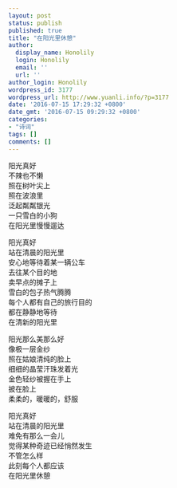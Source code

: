 ```yaml
---
layout: post
status: publish
published: true
title: "在阳光里休憩"
author:
  display_name: Honolily
  login: Honolily
  email: ''
  url: ''
author_login: Honolily
wordpress_id: 3177
wordpress_url: http://www.yuanli.info/?p=3177
date: '2016-07-15 17:29:32 +0800'
date_gmt: '2016-07-15 09:29:32 +0800'
categories:
- "诗词"
tags: []
comments: []
---
```

<p>阳光真好<br />
不辣也不懒<br />
照在树叶尖上<br />
照在波浪里<br />
泛起粼粼银光<br />
一只雪白的小狗<br />
在阳光里慢慢遛达</p>
<p>阳光真好<br />
站在清晨的阳光里<br />
安心地等待着某一辆公车<br />
去往某个目的地<br />
卖早点的摊子上<br />
雪白的包子热气腾腾<br />
每个人都有自己的旅行目的<br />
都在静静地等待<br />
在清新的阳光里</p>
<p>阳光那么美那么好<br />
像极一层金纱<br />
照在姑娘清纯的脸上<br />
细细的晶莹汗珠发着光<br />
金色轻纱被握在手上<br />
披在脸上<br />
柔柔的，暖暖的，舒服</p>
<p>阳光真好<br />
站在清晨的阳光里<br />
难免有那么一会儿<br />
觉得某种奇迹已经悄然发生<br />
不管怎么样<br />
此刻每个人都应该<br />
在阳光里休憩</p>
